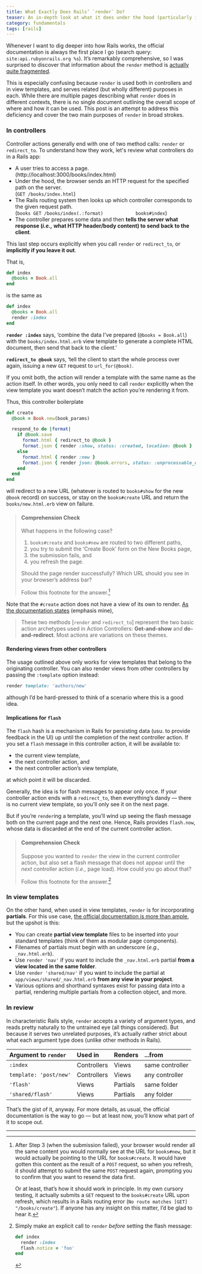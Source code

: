 ```yaml
---
title: What Exactly Does Rails’ `render` Do?
teaser: An in-depth look at what it does under the hood (particularly in controllers).
category: fundamentals
tags: [rails]
---
```


Whenever I want to dig deeper into how Rails works, the official documentation is always the first place I go (search query: `site:api.rubyonrails.org %s`). It’s remarkably comprehensive, so I was surprised to discover that information about the `render` method is [actually quite fragmented][search].

This is especially confusing because `render` is used both in controllers and in view templates, and serves related (but wholly different) purposes in each. While there are multiple pages describing what `render` does in different contexts, there is no single document outlining the overall scope of where and how it can be used. This post is an attempt to address this deficiency and cover the two main purposes of `render` in broad strokes.

### In controllers

Controller actions generally end with one of two method calls: `render` or `redirect_to`. To understand how they work, let's review what controllers do in a Rails app: 

* A user tries to access a page.  
  (http://localhost:3000/books/index.html)
* Under the hood, the browser sends an HTTP request for the specified path on the server.  
  (`GET /books/index.html`)
* The Rails routing system then looks up which controller corresponds to the given request path.  
  (`books GET /books/index(.:format)            books#index`)
* The controller prepares some data and then **tells the server what response (_i.e.,_ what HTTP header/body content) to send back to the client**.

This last step occurs explicitly when you call `render` or `redirect_to`, or **implicitly if you leave it out**.

That is, 

```ruby
def index
  @books = Book.all
end
```

is the same as

```ruby
def index
  @books = Book.all
  render :index
end
```

**`render :index`** says, ‘combine the data I've prepared (`@books = Book.all`) with the `books/index.html.erb` view template to generate a complete HTML document, then send that back to the client.’

**`redirect_to @book`** says, ‘tell the client to start the whole process over again, issuing a new `GET` request to `url_for(@book)`.

If you omit both, the action will render a template with the same name as the action itself. In other words, you only need to call `render` explicitly when the view template you want doesn’t match the action you’re rendering it from.

Thus, this controller boilerplate

```ruby
def create
  @book = Book.new(book_params)

  respond_to do |format|
    if @book.save
      format.html { redirect_to @book }
      format.json { render :show, status: :created, location: @book }
    else
      format.html { render :new }
      format.json { render json: @book.errors, status: :unprocessable_entity }
    end
  end
end
```

will redirect to a new URL (whatever is routed to `books#show` for the new `@book` record) on success, or stay on the `books#create` URL and return the `books/new.html.erb` view on failure.

> #### Comprehension Check
> 
> What happens in the following case?
> 
> 1. `books#create` and `books#new` are routed to two different paths,
> 2. you try to submit the ‘Create Book’ form on the New Books page,
> 3. the submission fails, and
> 4. you refresh the page.
> 
> Should the page render successfully? Which URL should you see in your
> browser’s address bar?
> 
> Follow this footnote for the answer.[^1]

Note that the `#create` action does not have a view of its own to render. [As the documentation states][render_docs] (emphasis mine),

> These two methods [`render` and `redirect_to`] represent the two basic action archetypes used in Action Controllers: **Get-and-show** and **do-and-redirect**. Most actions are variations on these themes.

#### Rendering views from other controllers

The usage outlined above only works for view templates that belong to the originating controller. You can also render views from other controllers by passing the `:template` option instead:

```ruby
render template: 'authors/new'
```

although I’d be hard-pressed to think of a scenario where this is a good idea.

#### Implications for `flash`

The `flash` hash is a mechanism in Rails for persisting data (usu. to provide feedback in the UI) up until the completion of the next controller action. If you set a `flash` message in this controller action, it will be available to:

* the current view template,
* the next controller action, and
* the next controller action’s view template,

at which point it will be discarded.

Generally, the idea is for flash messages to appear only once. If your controller action ends with a `redirect_to`, then everything’s dandy — there is no current view template, so you’ll only see it on the next page.

But if you’re `render`ing a template, you’ll wind up seeing the flash message both on the current page and the next one. Hence, Rails provides `flash.now`, whose data is discarded at the end of the current controller action.

> #### Comprehension Check
> 
> Suppose you wanted to `render` the view in the current controller action, but
> also set a flash message that does not appear until the _next_ controller
> action (_i.e.,_ page load). How could you go about that?
> 
> Follow this footnote for the answer.[^2]

### In view templates

On the other hand, when used in view templates, `render` is for incorporating **partials**. For this use case, [the official documentation is more than ample][partials], but the upshot is this:

* You can create **partial view template** files to be inserted into your standard templates (think of them as modular page components).
* Filenames of partials must begin with an underscore (_e.g.,_ `_nav.html.erb`).
* Use `render 'nav'` if you want to include the `_nav.html.erb` partial **from a view located in the same folder**.
* Use `render 'shared/nav'` if you want to include the partial at `app/views/shared/_nav.html.erb` **from any view in your project**.
* Various options and shorthand syntaxes exist for passing data into a partial, rendering multiple partials from a collection object, and more.

### In review

In characteristic Rails style, `render` accepts a variety of argument types, and reads pretty naturally to the untrained eye (all things considered). But because it serves two unrelated purposes, it’s actually rather strict about what each argument type does (unlike other methods in Rails).

Argument to `render`   | Used in     | Renders  | ...from        
:---                   | :---        | :---     | :---           
`:index`               | Controllers | Views    | same controller
`template: 'post/new'` | Controllers | Views    | any controller 
`'flash'`              | Views       | Partials | same folder    
`'shared/flash'`       | Views       | Partials | any folder     

That’s the gist of it, anyway. For more details, as usual, the official documentation is the way to go — but at least now, you’ll know what part of it to scope out.

---

[^1]:

    After Step 3 (when the submission failed), your browser would render all the same content you would normally see at the URL for `books#new`, but it would actually be pointing to the URL for `books#create`. It would have gotten this content as the result of a `POST` request, so when you refresh, it should attempt to submit the same `POST` request again, prompting you to confirm that you want to resend the data first.
    
    Or at least, that’s how it should work in principle. In my own cursory testing, it actually submits a `GET` request to the `books#create` URL upon refresh, which results in a Rails routing error (`No route matches [GET] "/books/create"`). If anyone has any insight on this matter, I’d be glad to hear it.

[^2]:

    Simply make an explicit call to `render` _before_ setting the flash message:

    ```ruby
    def index
      render :index
      flash.notice = 'foo'
    end
    ```

[search]: https://www.google.com/search?q=site:api.rubyonrails.org+render
[render_docs]: http://api.rubyonrails.org/classes/ActionController/Base.html
[partials]: http://api.rubyonrails.org/classes/ActionView/PartialRenderer.html
